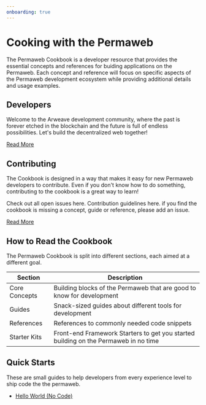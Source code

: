 ```yaml
---
onboarding: true
---
```


# Cooking with the Permaweb

The Permaweb Cookbook is a developer resource that provides the essential concepts and references for buiding applications on the Permaweb. Each concept and reference will focus on specific aspects of the Permaweb development ecosystem while providing additional details and usage examples.

## Developers

Welcome to the Arweave development community, where the past is forever etched in the blockchain and the future is full of endless possibilities. Let's build the decentralized web together!

[Read More](getting-started/welcome.md)

## Contributing

The Cookbook is designed in a way that makes it easy for new Permaweb developers to contribute. Even if you don't know how to do something, contributing to the cookbook is a great way to learn!

Check out all open issues here. Contribution guidelines here. if you find the cookbook is missing a concept, guide or reference, please add an issue.

[Read More](getting-started/contributing.md)


## How to Read the Cookbook

The Permaweb Cookbook is split into different sections, each aimed at a different goal.

| Section | Description |
| ------- | ----------- |
| Core Concepts | Building blocks of the Permaweb that are good to know for development |
| Guides | Snack-sized guides about different tools for development |
| References | References to commonly needed code snippets | 
| Starter Kits | Front-end Framework Starters to get you started building on the Permaweb in no time | 

## Quick Starts

These are small guides to help developers from every experience level to ship code the the permaweb.

- [Hello World (No Code)](getting-started/quick-starts/hw-no-code.md)
